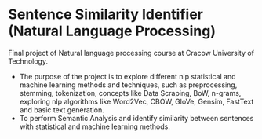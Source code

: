 # Sentence Similarity Identifier (Natural Language Processing)

Final project of Natural language processing course at Cracow University of Technology. 
* The purpose of the project is to explore different nlp statistical and machine learning methods and techniques, such as preprocessing, stemming, tokenization, concepts like Data Scraping, BoW, n-grams, exploring nlp algorithms like Word2Vec, CBOW, GloVe, Gensim, FastText and basic text generation.
* To perform Semantic Analysis and identify similarity between sentences with statistical and machine learning methods.
